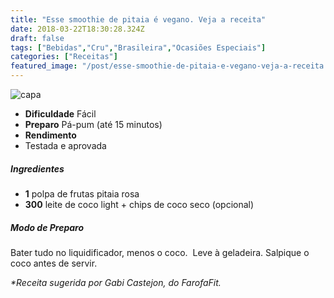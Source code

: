 ```yaml
---
title: "Esse smoothie de pitaia é vegano. Veja a receita"
date: 2018-03-22T18:30:28.324Z
draft: false
tags: ["Bebidas","Cru","Brasileira","Ocasiões Especiais"]
categories: ["Receitas"]
featured_image: "/post/esse-smoothie-de-pitaia-e-vegano-veja-a-receita.25ffeef3.jpg"
---
```


![capa](/post/esse-smoothie-de-pitaia-e-vegano-veja-a-receita.25ffeef3.jpg)

*   **Dificuldade** Fácil
*   **Preparo** Pá-pum (até 15 minutos)
*   **Rendimento**
*   Testada e aprovada
    

##### Ingredientes

*   **1** polpa de frutas pitaia rosa
*   **300** leite de coco light + chips de coco seco (opcional)

##### Modo de Preparo

Bater tudo no liquidificador, menos o coco.  Leve à geladeira. Salpique o coco antes de servir.

_*Receita sugerida por Gabi Castejon, do FarofaFit._
